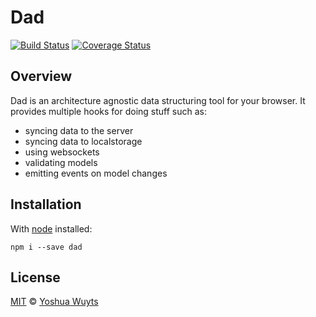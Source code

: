 # Dad

[![Build Status](https://travis-ci.org/yoshuawuyts/dad.svg)](https://travis-ci.org/yoshuawuyts/dad)
[![Coverage Status](https://coveralls.io/repos/yoshuawuyts/dad/badge.png)](https://coveralls.io/r/yoshuawuyts/dad)

## Overview
Dad is an architecture agnostic data structuring tool for your browser. It provides multiple hooks for doing stuff such as:
- syncing data to the server
- syncing data to localstorage
- using websockets
- validating models
- emitting events on model changes

## Installation
With [node](nodejs.org) installed:

`npm i --save dad`

## License
[MIT](https://tldrlegal.com/license/mit-license) © [Yoshua Wuyts](yoshuawuyts.com)
